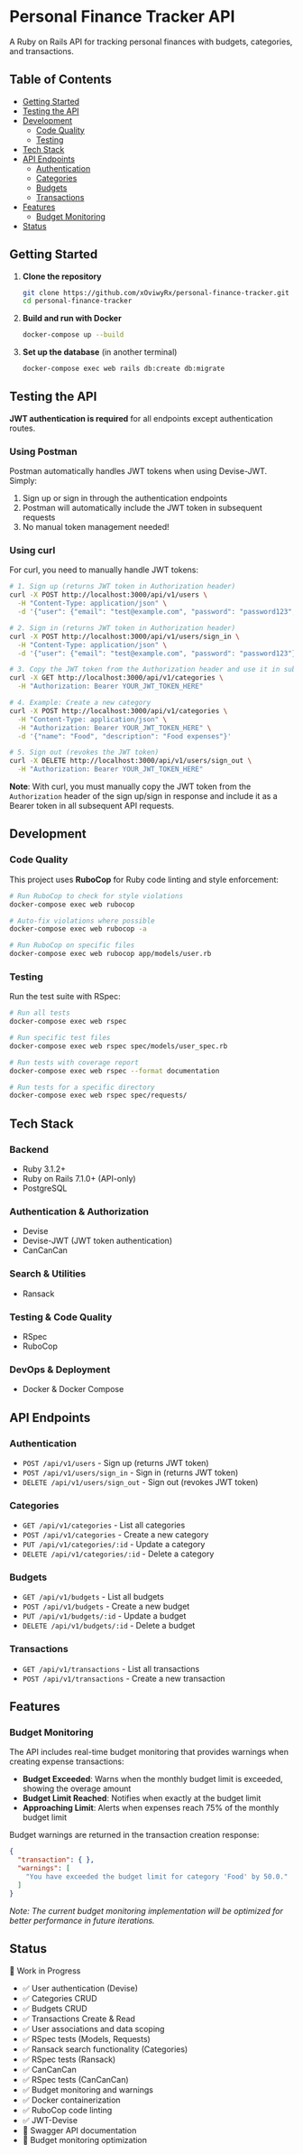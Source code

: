 # Personal Finance Tracker API

A Ruby on Rails API for tracking personal finances with budgets, categories, and transactions.

## Table of Contents

- [Getting Started](#getting-started)
- [Testing the API](#testing-the-api)
- [Development](#development)
   - [Code Quality](#code-quality)
   - [Testing](#testing)
- [Tech Stack](#tech-stack)
- [API Endpoints](#api-endpoints)
   - [Authentication](#authentication)
   - [Categories](#categories)
   - [Budgets](#budgets)
   - [Transactions](#transactions)
- [Features](#features)
   - [Budget Monitoring](#budget-monitoring)
- [Status](#status)

## Getting Started

1. **Clone the repository**
   ```bash
   git clone https://github.com/xOviwyRx/personal-finance-tracker.git
   cd personal-finance-tracker
   ```

2. **Build and run with Docker**
   ```bash
   docker-compose up --build
   ```

3. **Set up the database** (in another terminal)
   ```bash
   docker-compose exec web rails db:create db:migrate
   ```

## Testing the API

**JWT authentication is required** for all endpoints except authentication routes.

### Using Postman
Postman automatically handles JWT tokens when using Devise-JWT. Simply:
1. Sign up or sign in through the authentication endpoints
2. Postman will automatically include the JWT token in subsequent requests
3. No manual token management needed!

### Using curl
For curl, you need to manually handle JWT tokens:

```bash
# 1. Sign up (returns JWT token in Authorization header)
curl -X POST http://localhost:3000/api/v1/users \
  -H "Content-Type: application/json" \
  -d '{"user": {"email": "test@example.com", "password": "password123", "password_confirmation": "password123"}}'

# 2. Sign in (returns JWT token in Authorization header)
curl -X POST http://localhost:3000/api/v1/users/sign_in \
  -H "Content-Type: application/json" \
  -d '{"user": {"email": "test@example.com", "password": "password123"}}'

# 3. Copy the JWT token from the Authorization header and use it in subsequent requests
curl -X GET http://localhost:3000/api/v1/categories \
  -H "Authorization: Bearer YOUR_JWT_TOKEN_HERE"

# 4. Example: Create a new category
curl -X POST http://localhost:3000/api/v1/categories \
  -H "Content-Type: application/json" \
  -H "Authorization: Bearer YOUR_JWT_TOKEN_HERE" \
  -d '{"name": "Food", "description": "Food expenses"}'

# 5. Sign out (revokes the JWT token)
curl -X DELETE http://localhost:3000/api/v1/users/sign_out \
  -H "Authorization: Bearer YOUR_JWT_TOKEN_HERE"
```

**Note**: With curl, you must manually copy the JWT token from the `Authorization` header of the sign up/sign in response and include it as a Bearer token in all subsequent API requests.

## Development

### Code Quality

This project uses **RuboCop** for Ruby code linting and style enforcement:

```bash
# Run RuboCop to check for style violations
docker-compose exec web rubocop

# Auto-fix violations where possible
docker-compose exec web rubocop -a

# Run RuboCop on specific files
docker-compose exec web rubocop app/models/user.rb
```

### Testing

Run the test suite with RSpec:

```bash
# Run all tests
docker-compose exec web rspec

# Run specific test files
docker-compose exec web rspec spec/models/user_spec.rb

# Run tests with coverage report
docker-compose exec web rspec --format documentation

# Run tests for a specific directory
docker-compose exec web rspec spec/requests/
```

## Tech Stack

### Backend
- Ruby 3.1.2+
- Ruby on Rails 7.1.0+ (API-only)
- PostgreSQL

### Authentication & Authorization
- Devise
- Devise-JWT (JWT token authentication)
- CanCanCan

### Search & Utilities
- Ransack

### Testing & Code Quality
- RSpec
- RuboCop

### DevOps & Deployment
- Docker & Docker Compose

## API Endpoints

### Authentication
- `POST /api/v1/users` - Sign up (returns JWT token)
- `POST /api/v1/users/sign_in` - Sign in (returns JWT token)
- `DELETE /api/v1/users/sign_out` - Sign out (revokes JWT token)

### Categories
- `GET /api/v1/categories` - List all categories
- `POST /api/v1/categories` - Create a new category
- `PUT /api/v1/categories/:id` - Update a category
- `DELETE /api/v1/categories/:id` - Delete a category

### Budgets
- `GET /api/v1/budgets` - List all budgets
- `POST /api/v1/budgets` - Create a new budget
- `PUT /api/v1/budgets/:id` - Update a budget
- `DELETE /api/v1/budgets/:id` - Delete a budget

### Transactions
- `GET /api/v1/transactions` - List all transactions
- `POST /api/v1/transactions` - Create a new transaction

## Features

### Budget Monitoring
The API includes real-time budget monitoring that provides warnings when creating expense transactions:

- **Budget Exceeded**: Warns when the monthly budget limit is exceeded, showing the overage amount
- **Budget Limit Reached**: Notifies when exactly at the budget limit
- **Approaching Limit**: Alerts when expenses reach 75% of the monthly budget limit

Budget warnings are returned in the transaction creation response:
```json
{
  "transaction": { },
  "warnings": [
    "You have exceeded the budget limit for category 'Food' by 50.0."
  ]
}
```

*Note: The current budget monitoring implementation will be optimized for better performance in future iterations.*

## Status

🚧 Work in Progress
- ✅ User authentication (Devise)
- ✅ Categories CRUD
- ✅ Budgets CRUD
- ✅ Transactions Create & Read
- ✅ User associations and data scoping
- ✅ RSpec tests (Models, Requests)
- ✅ Ransack search functionality (Categories)
- ✅ RSpec tests (Ransack)
- ✅ CanCanCan
- ✅ RSpec tests (CanCanCan)
- ✅ Budget monitoring and warnings
- ✅ Docker containerization
- ✅ RuboCop code linting
- ✅ JWT-Devise
- 🔄 Swagger API documentation
- 🔄 Budget monitoring optimization